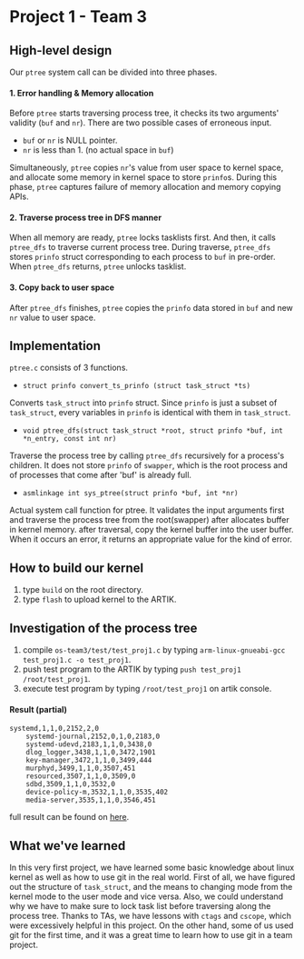 Project 1 - Team 3
==================

## High-level design

Our `ptree` system call can be divided into three phases.

#### 1. Error handling & Memory allocation
Before `ptree` starts traversing process tree, it checks its two arguments' validity (`buf` and `nr`).
There are two possible cases of erroneous input. 
- `buf` or `nr` is NULL pointer.
- `nr` is less than 1. (no actual space in `buf`)

Simultaneously, `ptree` copies `nr`'s value from user space to kernel space, and allocate some memory
in kernel space to store `prinfo`s. During this phase, `ptree` captures failure of memory allocation and
memory copying APIs.

#### 2. Traverse process tree in DFS manner
When all memory are ready, `ptree` locks tasklists first. And then, it calls `ptree_dfs` to traverse
current process tree. During traverse, `ptree_dfs` stores `prinfo` struct corresponding to each process 
to `buf` in pre-order. When `ptree_dfs` returns, `ptree` unlocks tasklist.

#### 3. Copy back to user space
After `ptree_dfs` finishes, `ptree` copies the `prinfo` data stored in `buf` and new `nr` value to user space.

## Implementation
`ptree.c` consists of 3 functions.
- `struct prinfo convert_ts_prinfo (struct task_struct *ts)`

Converts `task_struct` into `prinfo` struct. Since `prinfo` is just a subset of `task_struct`, every variables in `prinfo` is identical with them in `task_struct`.
- `void ptree_dfs(struct task_struct *root, struct prinfo *buf, int *n_entry, const int nr)`

Traverse the process tree by calling `ptree_dfs` recursively for a process's children. It does not store `prinfo` of `swapper`, which is the root process and of processes that come after 'buf' is already full.
- `asmlinkage int sys_ptree(struct prinfo *buf, int *nr)`

Actual system call function for ptree. It validates the input arguments first and traverse the process tree from the root(swapper) after allocates buffer in kernel memory. after traversal, copy the kernel buffer into the user buffer. When it occurs an error, it returns an appropriate value for the kind of error.

## How to build our kernel
1) type `build` on the root directory.
2) type `flash` to upload kernel to the ARTIK.

## Investigation of the process tree
1) compile `os-team3/test/test_proj1.c` by typing `arm-linux-gnueabi-gcc test_proj1.c -o test_proj1`.
2) push test program to the ARTIK by typing `push test_proj1 /root/test_proj1`.
3) execute test program by typing `/root/test_proj1` on artik console.

#### Result (partial)
    systemd,1,1,0,2152,2,0
        systemd-journal,2152,0,1,0,2183,0
        systemd-udevd,2183,1,1,0,3438,0
        dlog_logger,3438,1,1,0,3472,1901
        key-manager,3472,1,1,0,3499,444
        murphyd,3499,1,1,0,3507,451
        resourced,3507,1,1,0,3509,0
        sdbd,3509,1,1,0,3532,0
        device-policy-m,3532,1,1,0,3535,402
        media-server,3535,1,1,0,3546,451
full result can be found on [here](https://github.com/swsnu/os-team3/blob/proj1/test/test_proj1_result.txt).

## What we've learned
In this very first project, we have learned some basic knowledge about linux kernel as well as how to use git in the real world. First of all, we have figured out the structure of `task_struct`, and the means to changing mode from the kernel mode to the user mode and vice versa. Also, we could understand why we have to make sure to lock task list before traversing along the process tree. Thanks to TAs, we have lessons with `ctags` and `cscope`, which were excessively helpful in this project. On the other hand, some of us used git for the first time, and it was a great time to learn how to use git in a team project.
